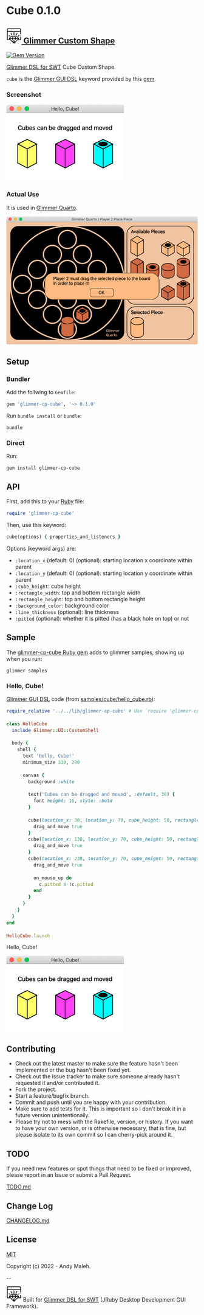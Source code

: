 # Cube 0.1.0
## [<img src="https://raw.githubusercontent.com/AndyObtiva/glimmer/master/images/glimmer-logo-hi-res.png" height=40 /> Glimmer Custom Shape](https://github.com/AndyObtiva/glimmer-dsl-swt/blob/master/docs/reference/GLIMMER_COMMAND.md#custom-shape-gem)
[![Gem Version](https://badge.fury.io/rb/glimmer-cp-cube.svg)](http://badge.fury.io/rb/glimmer-cp-cube)

[Glimmer DSL for SWT](https://github.com/AndyObtiva/glimmer-dsl-swt) Cube Custom Shape.

`cube` is the [Glimmer GUI DSL](https://github.com/AndyObtiva/glimmer-dsl-swt/blob/master/docs/reference/GLIMMER_GUI_DSL_SYNTAX.md#glimmer-gui-dsl-syntax) keyword provided by this [gem](https://rubygems.org/gems/glimmer-cp-cube).

### Screenshot

![cube screenshot](/screenshots/glimmer-cp-cube-hello-cube.png)

### Actual Use

It is used in [Glimmer Quarto](https://github.com/AndyObtiva/glimmer-dsl-swt/blob/master/docs/reference/GLIMMER_SAMPLES.md#quarto).

![Glimmer Quarto](https://raw.githubusercontent.com/AndyObtiva/glimmer-dsl-swt/master/images/glimmer-quarto.png)

## Setup

### Bundler

Add the follwing to `Gemfile`:
```ruby
gem 'glimmer-cp-cube', '~> 0.1.0'
```

Run `bundle install` or `bundle`:
```
bundle
```

### Direct

Run:
```
gem install glimmer-cp-cube
```

## API

First, add this to your [Ruby](https://www.ruby-lang.org/en/) file:
```ruby
require 'glimmer-cp-cube'
```

Then, use this keyword:
```ruby
cube(options) { properties_and_listeners }
```

Options (keyword args) are:
- `:location_x` (default: 0) (optional): starting location x coordinate within parent
- `:location_y` (default: 0) (optional): starting location y coordinate within parent
- `:cube_height`: cube height
- `:rectangle_width`: top and bottom rectangle width
- `:rectangle_height`: top and bottom rectangle height
- `:background_color`: background color
- `:line_thickness` (optional): line thickness
- `:pitted` (optional): whether it is pitted (has a black hole on top) or not

## Sample

The [glimmer-cp-cube Ruby gem](https://rubygems.org/gems/glimmer-cp-cube) adds to glimmer samples, showing up when you run:
```
glimmer samples
```

### Hello, Cube!

[Glimmer GUI DSL](https://github.com/AndyObtiva/glimmer-dsl-swt/blob/master/docs/reference/GLIMMER_GUI_DSL_SYNTAX.md#glimmer-gui-dsl-syntax) code (from [samples/cube/hello_cube.rb](/samples/cube/hello_cube.rb)):

```ruby
require_relative '../../lib/glimmer-cp-cube' # Use `require 'glimmer-cp-cube'` if gem is installed

class HelloCube
  include Glimmer::UI::CustomShell
  
  body {
    shell {
      text 'Hello, Cube!'
      minimum_size 310, 200
    
      canvas {
        background :white
        
        text('Cubes can be dragged and moved', :default, 30) {
          font height: 16, style: :bold
        }
        
        cube(location_x: 30, location_y: 70, cube_height: 50, rectangle_width: 50, rectangle_height: 25, pitted: false, background_color: rgb(255, 255, 64), line_thickness: 2) { |c|
          drag_and_move true
        }
        cube(location_x: 130, location_y: 70, cube_height: 50, rectangle_width: 50, rectangle_height: 25, pitted: false, background_color: rgb(255, 64, 255), line_thickness: 2) { |c|
          drag_and_move true
        }
        cube(location_x: 230, location_y: 70, cube_height: 50, rectangle_width: 50, rectangle_height: 25, pitted: true, background_color: rgb(64, 255, 255), line_thickness: 2) { |c|
          drag_and_move true
          
          on_mouse_up do
            c.pitted = !c.pitted
          end
        }
      }
    }
  }
end

HelloCube.launch
```

Hello, Cube!

![Hello Cube](/screenshots/glimmer-cp-cube-hello-cube.png)

## Contributing

-   Check out the latest master to make sure the feature hasn't been
    implemented or the bug hasn't been fixed yet.
-   Check out the issue tracker to make sure someone already hasn't
    requested it and/or contributed it.
-   Fork the project.
-   Start a feature/bugfix branch.
-   Commit and push until you are happy with your contribution.
-   Make sure to add tests for it. This is important so I don't break it
    in a future version unintentionally.
-   Please try not to mess with the Rakefile, version, or history. If
    you want to have your own version, or is otherwise necessary, that
    is fine, but please isolate to its own commit so I can cherry-pick
    around it.

## TODO

If you need new features or spot things that need to be fixed or improved, please report in an Issue or submit a Pull Request.

[TODO.md](/TODO.md)

## Change Log

[CHANGELOG.md](/CHANGELOG.md)

## License

[MIT](LICENSE.txt)

Copyright (c) 2022 - Andy Maleh.

--

[<img src="https://raw.githubusercontent.com/AndyObtiva/glimmer/master/images/glimmer-logo-hi-res.png" height=40 />](https://github.com/AndyObtiva/glimmer) Built for [Glimmer DSL for SWT](https://github.com/AndyObtiva/glimmer-dsl-swt) (JRuby Desktop Development GUI Framework).
